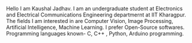 Hello I am Kaushal Jadhav. I am an undergraduate student at Electronics and Electrical Communications Engineering departmernt at IIT Kharagpur.
The fields I am interested in are Computer Vision, Image Processing, Artificial Intelligence, Machine Learning.
I prefer Open-Source softwares. 
Programming languages known- C, C++ , Python, Arduino programming.
